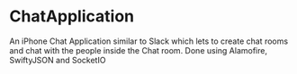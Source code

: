 # ChatApplication
An iPhone Chat Application similar to Slack which lets to create chat rooms and chat with the people inside the Chat room. Done using Alamofire,
SwiftyJSON and SocketIO
